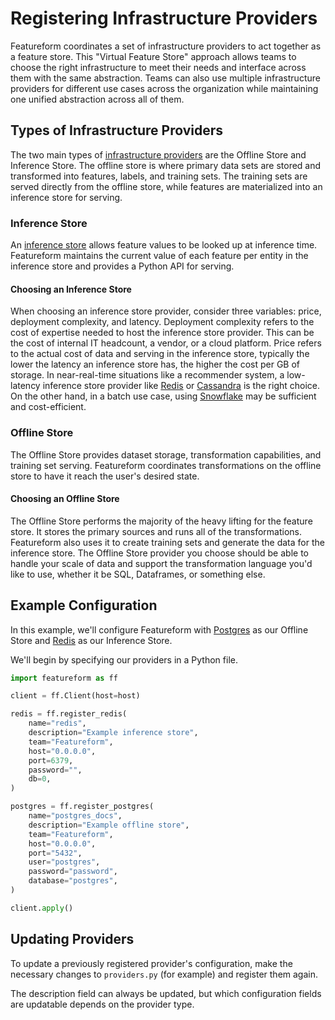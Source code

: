 # Registering Infrastructure Providers

Featureform coordinates a set of infrastructure providers to act together as a feature store. This "Virtual Feature Store" approach allows teams to choose the right infrastructure to meet their needs and interface across them with the same abstraction. Teams can also use multiple infrastructure providers for different use cases across the organization while maintaining one unified abstraction across all of them.

## Types of Infrastructure Providers

The two main types of [infrastructure providers](../providers/overview.md) are the Offline Store and Inference Store. The offline store is where primary data sets are stored and transformed into features, labels, and training sets. The training sets are served directly from the offline store, while features are materialized into an inference store for serving.

### Inference Store

An [inference store](../providers/infernece-store.md) allows feature values to be looked up at inference time. Featureform maintains the current value of each feature per entity in the inference store and provides a Python API for serving.

#### Choosing an Inference Store

When choosing an inference store provider, consider three variables: price, deployment complexity, and latency. Deployment complexity refers to the cost of expertise needed to host the inference store provider. This can be the cost of internal IT headcount, a vendor, or a cloud platform. Price refers to the actual cost of data and serving in the inference store, typically the lower the latency an inference store has, the higher the cost per GB of storage. In near-real-time situations like a recommender system, a low-latency inference store provider like [Redis](../providers/redis.md) or [Cassandra](../providers/cassandra.md) is the right choice. On the other hand, in a batch use case, using [Snowflake](../providers/snowflake.md) may be sufficient and cost-efficient.

### Offline Store

The Offline Store provides dataset storage, transformation capabilities, and training set serving. Featureform coordinates transformations on the offline store to have it reach the user's desired state.

#### Choosing an Offline Store

The Offline Store performs the majority of the heavy lifting for the feature store. It stores the primary sources and runs all of the transformations. Featureform also uses it to create training sets and generate the data for the inference store. The Offline Store provider you choose should be able to handle your scale of data and support the transformation language you'd like to use, whether it be SQL, Dataframes, or something else.

## Example Configuration

In this example, we'll configure Featureform with [Postgres](../providers/postgres.md) as our Offline Store and [Redis](../providers/redis.md) as our Inference Store.

We'll begin by specifying our providers in a Python file.

```python
import featureform as ff

client = ff.Client(host=host)

redis = ff.register_redis(
    name="redis",
    description="Example inference store",
    team="Featureform",
    host="0.0.0.0",
    port=6379,
    password="",
    db=0,
)

postgres = ff.register_postgres(
    name="postgres_docs",
    description="Example offline store",
    team="Featureform",
    host="0.0.0.0",
    port="5432",
    user="postgres",
    password="password",
    database="postgres",
)

client.apply()
```

## Updating Providers

To update a previously registered provider's configuration, make the necessary changes to `providers.py` (for example) and register them again.

The description field can always be updated, but which configuration fields are updatable depends on the provider type.
